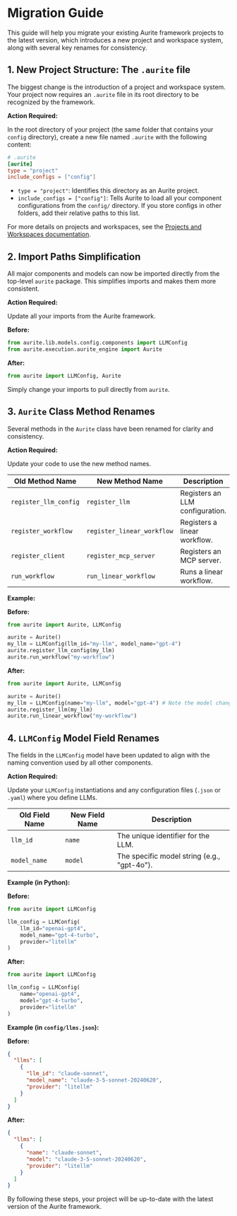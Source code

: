 # Migration Guide

This guide will help you migrate your existing Aurite framework projects to the latest version, which introduces a new project and workspace system, along with several key renames for consistency.

## 1. New Project Structure: The `.aurite` file

The biggest change is the introduction of a project and workspace system. Your project now requires an `.aurite` file in its root directory to be recognized by the framework.

**Action Required:**

In the root directory of your project (the same folder that contains your `config` directory), create a new file named `.aurite` with the following content:

```toml
# .aurite
[aurite]
type = "project"
include_configs = ["config"]
```

- `type = "project"`: Identifies this directory as an Aurite project.
- `include_configs = ["config"]`: Tells Aurite to load all your component configurations from the `config/` directory. If you store configs in other folders, add their relative paths to this list.

For more details on projects and workspaces, see the [Projects and Workspaces documentation](../config/projects_and_workspaces.md).

## 2. Import Paths Simplification

All major components and models can now be imported directly from the top-level `aurite` package. This simplifies imports and makes them more consistent.

**Action Required:**

Update all your imports from the Aurite framework.

**Before:**

```python
from aurite.lib.models.config.components import LLMConfig
from aurite.execution.aurite_engine import Aurite
```

**After:**

```python
from aurite import LLMConfig, Aurite
```

Simply change your imports to pull directly from `aurite`.

## 3. `Aurite` Class Method Renames

Several methods in the `Aurite` class have been renamed for clarity and consistency.

**Action Required:**

Update your code to use the new method names.

| Old Method Name       | New Method Name            | Description                     |
| --------------------- | -------------------------- | ------------------------------- |
| `register_llm_config` | `register_llm`             | Registers an LLM configuration. |
| `register_workflow`   | `register_linear_workflow` | Registers a linear workflow.    |
| `register_client`     | `register_mcp_server`      | Registers an MCP server.        |
| `run_workflow`        | `run_linear_workflow`      | Runs a linear workflow.         |

**Example:**

**Before:**

```python
from aurite import Aurite, LLMConfig

aurite = Aurite()
my_llm = LLMConfig(llm_id="my-llm", model_name="gpt-4")
aurite.register_llm_config(my_llm)
aurite.run_workflow("my-workflow")
```

**After:**

```python
from aurite import Aurite, LLMConfig

aurite = Aurite()
my_llm = LLMConfig(name="my-llm", model="gpt-4") # Note the model changes too!
aurite.register_llm(my_llm)
aurite.run_linear_workflow("my-workflow")
```

## 4. `LLMConfig` Model Field Renames

The fields in the `LLMConfig` model have been updated to align with the naming convention used by all other components.

**Action Required:**

Update your `LLMConfig` instantiations and any configuration files (`.json` or `.yaml`) where you define LLMs.

| Old Field Name | New Field Name | Description                                 |
| -------------- | -------------- | ------------------------------------------- |
| `llm_id`       | `name`         | The unique identifier for the LLM.          |
| `model_name`   | `model`        | The specific model string (e.g., "gpt-4o"). |

**Example (in Python):**

**Before:**

```python
from aurite import LLMConfig

llm_config = LLMConfig(
    llm_id="openai-gpt4",
    model_name="gpt-4-turbo",
    provider="litellm"
)
```

**After:**

```python
from aurite import LLMConfig

llm_config = LLMConfig(
    name="openai-gpt4",
    model="gpt-4-turbo",
    provider="litellm"
)
```

**Example (in `config/llms.json`):**

**Before:**

```json
{
  "llms": [
    {
      "llm_id": "claude-sonnet",
      "model_name": "claude-3-5-sonnet-20240620",
      "provider": "litellm"
    }
  ]
}
```

**After:**

```json
{
  "llms": [
    {
      "name": "claude-sonnet",
      "model": "claude-3-5-sonnet-20240620",
      "provider": "litellm"
    }
  ]
}
```

By following these steps, your project will be up-to-date with the latest version of the Aurite framework.
